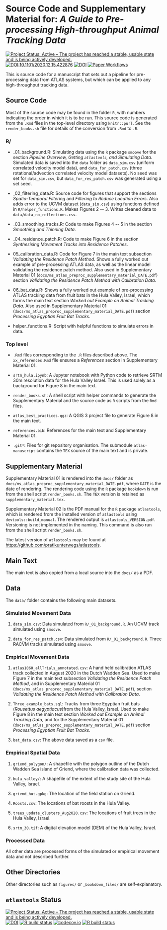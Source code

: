 # Source Code and Supplementary Material for: _A Guide to Pre-processing High-throughput Animal Tracking Data_

[![Project Status: Active – The project has reached a stable, usable state and is being actively developed.](https://www.repostatus.org/badges/latest/active.svg)](https://www.repostatus.org/#active)
[![DOI:10.1101/2020.12.15.422876](https://img.shields.io/badge/bioRxiv-doi.org/10.1101/2020.12.15.422876-<COLOR>?style=flat-square)](https://www.biorxiv.org/content/10.1101/2020.12.15.422876v3)
[![DOI](https://zenodo.org/badge/DOI/10.5281/zenodo.4287462.svg)](https://doi.org/10.5281/zenodo.4287462)
[![Paper Workflows](https://github.com/pratikunterwegs/atlastools/workflows/R-CMD-check/badge.svg)](https://github.com/pratikunterwegs/atlas-best-practices/actions)


This is source code for a manuscript that sets out a pipeline for pre-processing data from ATLAS systems, but which can be applied to any high-throughput tracking data.

## Source Code

Most of the source code may be found in the folder `R`, with numbers indicating the order in which it is to be run.
This source code is generated from the `.Rmd` files in the top-level directory using `knitr::purl`.
See the `render_books.sh` file for details of the conversion from `.Rmd` to `.R`.

### R/

- _01_background.R: Simulating data using the `R` package `smoove` for the section _Pipeline Overview, Getting `atlastools`, and Simulating Data_.
Simulated data is saved into the `data` folder as `data_sim.csv` (uniform correlated velocity model data), and `data_for_patch.csv` (three rotational/advection correlated velocity model datasets). 
No seed was set for `data_sim.csv`, but `data_for_res_patch.csv` was generated using a set seed.

- _02_filtering_data.R: Source code for figures that support the sections _Spatio-Temporal Filtering_ and _Filtering to Reduce Location Errors_.
Also adds error to the UCVM dataset (`data_sim.csv`) using functions defined in `R/helper_functions.R`.
Makes Figures 2 -- 3.
Writes cleaned data to `data/data_no_reflections.csv`.

- _03_smoothing_tracks.R: Code to make Figures 4 -- 5 in the section _Smoothing and Thinning Data_.

- _04_residence_patch.R: Code to make Figure 6 in the section _Synthesising Movement Tracks into Residence Patches_.

- 05_calibration_data.R: Code for Figure 7 in the main text subsection _Validating the Residence Patch Method_. 
Shows a fully worked out example of pre-processing ATLAS data, as well as the linear model validating the residence patch method.
Also used in Supplementary Material 01 (`docs/ms_atlas_preproc_supplementary_material_DATE.pdf`) section _Validating the Residence Patch Method with Calibration Data_.

- 06_bat_data.R: Shows a fully worked out example of pre-processing ATLAS tracking data from fruit bats in the Hula Valley, Israel, which forms the main text section _Worked out Example on Animal Tracking Data_.
Also used in Supplementary Material 01 (`docs/ms_atlas_preproc_supplementary_material_DATE.pdf`) section _Processing Egyptian Fruit Bat Tracks_.

- helper_functions.R: Script with helpful functions to simulate errors in data.

### Top level

- `.Rmd` files corresponding to the `.R` files described above.
The `xx_references.Rmd` file ensures a _References_ section in Supplementary Material 01.

- `srtm_hula.ipynb`: A Jupyter notebook with Python code to retrieve SRTM 30m resolution data for the Hula Valley Israel.
This is used solely as a background for Figure 8 in the main text.

- `render_books.sh`: A shell script with helper commands to generate the Supplementary Material and the source code as `R` scripts from the `Rmd` files.

- `atlas_best_practices.qgz`: A QGIS 3 project file to generate Figure 8 in the main text.

- `references.bib`: References for the main text and Supplementary Material 01.

- `.git*`: Files for git repository organisation. The submodule `atlas-manuscript` contains the `TEX` source of the main text and is private.

## Supplementary Material

Supplementary Material 01 is rendered into the `docs/` folder as `docs/ms_atlas_preproc_supplementary_material_DATE.pdf`, where `DATE` is the date of rendering.
The rendering code using the `R` package `bookdown` is run from the shell script `render_books.sh`.
The `TEX` version is retained as `supplementary_material.tex`.

Supplementary Material 02 is the PDF manual for the `R` package `atlastools`, which is rendered from the installed version of `atlastools` using `devtools::build_manual`.
The rendered output is `atlastools_VERSION.pdf`.
Versioning is not implemented in the naming.
This command is also run from the shell script `render_books.sh`.

The latest version of `atlastools` may be found at https://github.com/pratikunterwegs/atlastools.

## Main Text

The main text is also copied from a local source into the `docs/` as a PDF.

## Data 

The `data/` folder contains the following main datasets.

### Simulated Movement Data

1. `data_sim.csv`: Data simulated from `R/_01_background.R`. An UCVM track simulated using `smoove`.

2. `data_for_res_patch.csv`: Data simulated from `R/_01_background.R`. Three RACVM tracks simulated using `smoove`.

### Empirical Movement Data

1. `atlas1060_allTrials_annotated.csv`: A hand held calibration ATLAS track collected in August 2020 in the Dutch Wadden Sea.
Used to make Figure 7 in the main text subsection _Validating the Residence Patch Method_, and in Supplementary Material 01 (`docs/ms_atlas_preproc_supplementary_material_DATE.pdf`), section _Validating the Residence Patch Method with Calibration Data_.

2. `Three_example_bats.sql`: Tracks from three Egyptian fruit bats (_Rousettus aegyptiacus_)from the Hula Valley, Israel.
Used to make Figure 8 in the main text section _Worked out Example on Animal Tracking Data_, and for the Supplementary Material 01 (`docs/ms_atlas_preproc_supplementary_material_DATE.pdf`) section _Processing Egyptian Fruit Bat Tracks_.

3. `bat_data.csv`: The above data saved as a `csv` file.

### Empirical Spatial Data

1. `griend_polygon/`: A shapefile with the polygon outline of the Dutch Wadden Sea island of Griend, where the calibration data was collected.

2. `hula_valley/`: A shapefile of the extent of the study site of the Hula Valley, Israel.

3. `griend_hut.gpkg`: The location of the field station on Griend.

4. `Roosts.csv`: The locations of bat roosts in the Hula Valley.

5. `trees_update_clusters_Aug2020.csv`: The locations of fruit trees in the Hula Valley, Israel.

6. `srtm_30.tif`: A digital elevation model (DEM) of the Hula Valley, Israel.

### Processed Data

All other data are processed forms of the simulated or empirical movement data and not described further.

## Other Directories

Other directories such as `figures/` or `_bookdown_files/` are self-explanatory.

## `atlastools` Status

<!-- badges: start -->
  [![Project Status: Active – The project has reached a stable, usable state and is being actively developed.](https://www.repostatus.org/badges/latest/active.svg)](https://www.repostatus.org/#active)
  [![DOI](https://zenodo.org/badge/DOI/10.5281/zenodo.4033154.svg)](https://doi.org/10.5281/zenodo.4033154)
  [![R build status](https://github.com/pratikunterwegs/atlastools/workflows/R-CMD-check/badge.svg)](https://github.com/pratikunterwegs/atlastools/actions)
  [![codecov.io](https://codecov.io/github/pratikunterwegs/atlastools/coverage.svg?branch=master)](https://codecov.io/github/pratikunterwegs/atlastools/branch/master)
[![R build status](https://github.com/pratikunterwegs/atlas-best-practices/workflows/R-CMD-check/badge.svg)](https://github.com/pratikunterwegs/atlas-best-practices/actions)
<!-- badges: end -->
